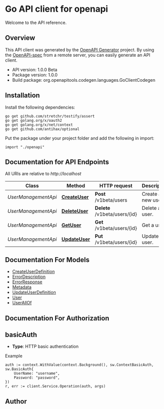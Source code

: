 # Go API client for openapi

Welcome to the API reference.

## Overview
This API client was generated by the [OpenAPI Generator](https://openapi-generator.tech) project.  By using the [OpenAPI-spec](https://www.openapis.org/) from a remote server, you can easily generate an API client.

- API version: 1.0.0 Beta
- Package version: 1.0.0
- Build package: org.openapitools.codegen.languages.GoClientCodegen

## Installation

Install the following dependencies:

```shell
go get github.com/stretchr/testify/assert
go get golang.org/x/oauth2
go get golang.org/x/net/context
go get github.com/antihax/optional
```

Put the package under your project folder and add the following in import:

```golang
import "./openapi"
```

## Documentation for API Endpoints

All URIs are relative to *http://localhost*

Class | Method | HTTP request | Description
------------ | ------------- | ------------- | -------------
*UserManagementApi* | [**CreateUser**](docs/UserManagementApi.md#createuser) | **Post** /v1beta/users | Create a new user.
*UserManagementApi* | [**DeleteUser**](docs/UserManagementApi.md#deleteuser) | **Delete** /v1beta/users/{id} | Delete a user.
*UserManagementApi* | [**GetUser**](docs/UserManagementApi.md#getuser) | **Get** /v1beta/users/{id} | Get a user.
*UserManagementApi* | [**UpdateUser**](docs/UserManagementApi.md#updateuser) | **Put** /v1beta/users/{id} | Update a user.


## Documentation For Models

 - [CreateUserDefinition](docs/CreateUserDefinition.md)
 - [ErrorDescription](docs/ErrorDescription.md)
 - [ErrorResponse](docs/ErrorResponse.md)
 - [Metadata](docs/Metadata.md)
 - [UpdateUserDefinition](docs/UpdateUserDefinition.md)
 - [User](docs/User.md)
 - [UserAllOf](docs/UserAllOf.md)


## Documentation For Authorization



## basicAuth

- **Type**: HTTP basic authentication

Example

```golang
auth := context.WithValue(context.Background(), sw.ContextBasicAuth, sw.BasicAuth{
    UserName: "username",
    Password: "password",
})
r, err := client.Service.Operation(auth, args)
```


## Author



